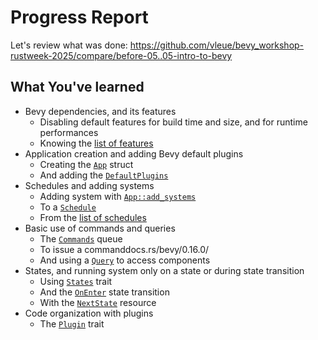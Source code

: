 # Progress Report

Let's review what was done: <https://github.com/vleue/bevy_workshop-rustweek-2025/compare/before-05..05-intro-to-bevy>

## What You've learned

- Bevy dependencies, and its features
  - Disabling default features for build time and size, and for runtime performances
  - Knowing the [list of features](https://docs.rs/bevy/0.16.0/bevy/#cargo-features)
- Application creation and adding Bevy default plugins
  - Creating the [`App`](https://docs.rs/bevy/0.16.0/bevy/app/struct.App.html) struct
  - And adding the [`DefaultPlugins`](https://docs.rs/bevy/0.16.0/bevy/struct.DefaultPlugins.html)
- Schedules and adding systems
  - Adding system with [`App::add_systems`](https://docs.rs/bevy/0.16.0/bevy/app/struct.App.html#method.add_systems)
  - To a [`Schedule`](https://docs.rs/bevy/0.16.0/bevy/ecs/prelude/struct.Schedule.html)
  - From the [list of schedules](https://docs.rs/bevy/0.16.0/bevy/ecs/schedule/trait.ScheduleLabel.html#implementors)
- Basic use of commands and queries
  - The [`Commands`](https://docs.rs/bevy/0.16.0/bevy/ecs/prelude/struct.Commands.html) queue
  - To issue a commanddocs.rs/bevy/0.16.0/
  - And using a [`Query`](https://docs.rs/bevy/0.16.0/bevy/ecs/prelude/struct.Query.html) to access components
- States, and running system only on a state or during state transition
  - Using [`States`](https://docs.rs/bevy/0.16.0/bevy/prelude/trait.States.html) trait
  - And the [`OnEnter`](https://docs.rs/bevy/0.16.0/bevy/state/prelude/struct.OnEnter.html) state transition
  - With the [`NextState`](https://docs.rs/bevy/0.16.0/bevy/prelude/enum.NextState.html) resource
- Code organization with plugins
  - The [`Plugin`](https://docs.rs/bevy/0.16.0/bevy/app/trait.Plugin.html) trait
